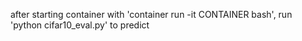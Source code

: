 after starting container with 'container run -it CONTAINER bash', run 'python cifar10\_eval.py' to predict
